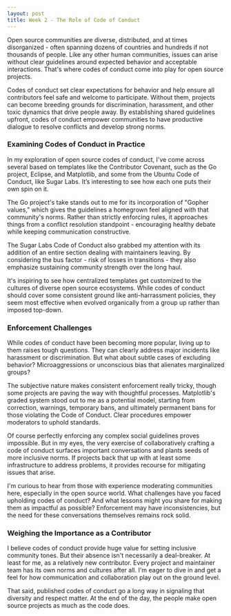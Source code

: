 ```yaml
---
layout: post
title: Week 2 - The Role of Code of Conduct
---
```


Open source communities are diverse, distributed, and at times disorganized - often spanning dozens of countries and hundreds if not thousands of people. Like any other human communities, issues can arise without clear guidelines around expected behavior and acceptable interactions. That's where codes of conduct come into play for open source projects.

Codes of conduct set clear expectations for behavior and help ensure all contributors feel safe and welcome to participate. Without them, projects can become breeding grounds for discrimination, harassment, and other toxic dynamics that drive people away. By establishing shared guidelines upfront, codes of conduct empower communities to have productive dialogue to resolve conflicts and develop strong norms.

<!--more-->

### Examining Codes of Conduct in Practice

In my exploration of open source codes of conduct, I've come across several based on templates like the  Contributor Covenant, such as the Go project, Eclipse, and Matplotlib, and some from the Ubuntu Code of Conduct, like Sugar Labs. It’s interesting to see how each one puts their own spin on it.

The Go project's take stands out to me for its incorporation of "Gopher values," which gives the guidelines a homegrown feel aligned with that community's norms. Rather than strictly enforcing rules, it approaches things from a conflict resolution standpoint - encouraging healthy debate while keeping communication constructive.

The Sugar Labs Code of Conduct also grabbed my attention with its addition of an entire section dealing with maintainers leaving. By considering the bus factor - risk of losses in transitions - they also emphasize sustaining community strength over the long haul. 

It's inspiring to see how centralized templates get customized to the cultures of diverse open source ecosystems. While codes of conduct should cover some consistent ground like anti-harrassment policies, they seem most effective when evolved organically from a group up rather than imposed top-down.

### Enforcement Challenges

While codes of conduct have been becoming more popular, living up to them raises tough questions. They can clearly address major incidents like harassment or discrimination. But what about subtle cases of excluding behavior? Microaggressions or unconscious bias that alienates marginalized groups?

The subjective nature makes consistent enforcement really tricky, though some projects are paving the way with thoughtful processes. Matplotlib's graded system stood out to me as a potential model, starting from correction, warnings, temporary bans, and ultimately permanent bans for those violating the Code of Conduct. Clear procedures empower moderators to uphold standards.

Of course perfectly enforcing any complex social guidelines proves impossible. But in my eyes, the very exercise of collaboratively crafting a code of conduct surfaces important conversations and plants seeds of more inclusive norms. If projects back that up with at least some infrastructure to address problems, it provides recourse for mitigating issues that arise.

I'm curious to hear from those with experience moderating communities here, especially in the open source world. What challenges have you faced upholding codes of conduct? And what lessons might you share for making them as impactful as possible? Enforcement may have inconsistencies, but the need for these conversations themselves remains rock solid.

### Weighing the Importance as a Contributor

I believe codes of conduct provide huge value for setting inclusive community tones. But their absence isn't necessarily a deal-breaker. At least for me, as a relatively new contributor. Every project and maintainer team has its own norms and cultures after all. I'm eager to dive in and get a feel for how communication and collaboration play out on the ground level. 

That said, published codes of conduct go a long way in signaling that diversity and respect matter. At the end of the day, the people make open source projects as much as the code does.
